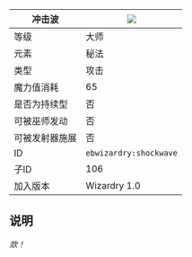 | 冲击波 |![](https://github.com/Electroblob77/Wizardry/blob/1.12.2/src/main/resources/assets/ebwizardry/textures/spells/shockwave.png)|
|---|---|
| 等级 | 大师 |
| 元素 | 秘法 |
| 类型 | 攻击 |
| 魔力值消耗 | 65 |
| 是否为持续型 | 否 |
| 可被巫师发动 | 否 |
| 可被发射器施展 | 否 |
| ID | `ebwizardry:shockwave` |
| 子ID | 106 |
| 加入版本 | Wizardry 1.0 |
## 说明
_欻！_
